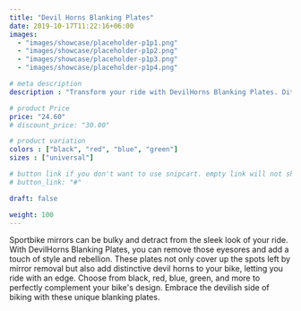 ```yaml
---
title: "Devil Horns Blanking Plates"
date: 2019-10-17T11:22:16+06:00
images: 
  - "images/showcase/placeholder-p1p1.png"
  - "images/showcase/placeholder-p1p2.png"
  - "images/showcase/placeholder-p1p3.png"
  - "images/showcase/placeholder-p1p4.png"

# meta description
description : "Transform your ride with DevilHorns Blanking Plates. Ditch the bulky mirrors for a sleek, devilish look with our stylish horned blanking plates. Available in multiple colours to match your bike's aesthetic."

# product Price
price: "24.60"
# discount_price: "30.00"

# product variation
colors : ["black", "red", "blue", "green"]
sizes : ["universal"]

# button link if you don't want to use snipcart. empty link will not show button
# button_link: "#"

draft: false

weight: 100
---
```


Sportbike mirrors can be bulky and detract from the sleek look of your ride. With DevilHorns Blanking Plates, you can remove those eyesores and add a touch of style and rebellion. These plates not only cover up the spots left by mirror removal but also add distinctive devil horns to your bike, letting you ride with an edge. Choose from black, red, blue, green, and more to perfectly complement your bike's design. Embrace the devilish side of biking with these unique blanking plates.

